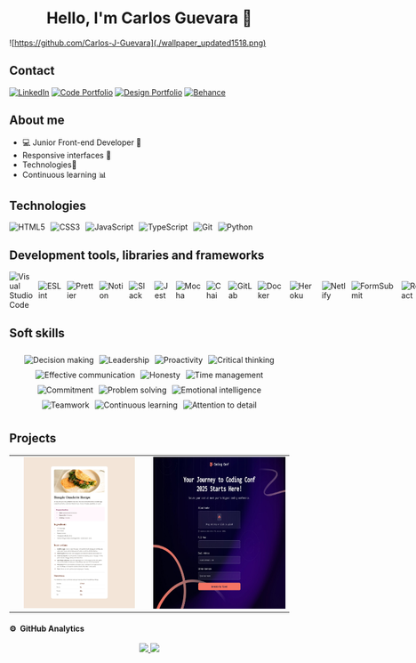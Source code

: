 <h1 align="center">Hello, I'm <a>Carlos Guevara</a> 👋</h1>

![https://github.com/Carlos-J-Guevara](./wallpaper_updated1518.png)

## Contact
[![LinkedIn](https://img.shields.io/badge/LinkedIn-0A66C2?style=for-the-badge&logo=linkedin&logoColor=white)](https://www.linkedin.com/in/carlos-j-guevara/) 
[![Code Portfolio](https://img.shields.io/static/v1?label=&message=Code%20Portfolio&color=333333&style=for-the-badge&logo=github&logoColor=white)](https://carlos-j-guevara.github.io/portfolio_personal/) 
[![Design Portfolio](https://img.shields.io/static/v1?label=&message=Design%20Portfolio&color=6C63FF&style=for-the-badge&logo=figma&logoColor=white)](https://www.figma.com/proto/vf4FJTsvaSP0rbuBpkUKce/Design-Portfolio-%E2%80%93-Carlos-Guevara?t=Mn0oBaixt4o8YMUK-1&scaling=contain&content-scaling=fixed&page-id=0%3A1&node-id=2-8&starting-point-node-id=2%3A8) 
[![Behance](https://img.shields.io/static/v1?label=&message=Behance&color=1DA1F2&style=for-the-badge&logo=behance&logoColor=white)](https://www.behance.net/carlosguevara63)

## About me
- 💻 Junior Front-end Developer  👋
- Responsive interfaces 📲
- Technologies📡 
- Continuous learning 📊

## Technologies
<div style="display: flex; gap: 10px; align-items: center;">
  <img src="https://img.shields.io/badge/HTML5-E34F26?style=for-the-badge&logo=html5&logoColor=white" alt="HTML5" style="pointer-events: none;">
  <img src="https://img.shields.io/badge/CSS3-1572B6?style=for-the-badge&logo=css3&logoColor=white" alt="CSS3" style="pointer-events: none;">
  <img src="https://img.shields.io/badge/JavaScript-F7DF1E?style=for-the-badge&logo=javascript&logoColor=black" alt="JavaScript" style="pointer-events: none;">
  <img src="https://img.shields.io/badge/TypeScript-3178C6?style=for-the-badge&logo=typescript&logoColor=white" alt="TypeScript" style="pointer-events: none;">
  <img src="https://img.shields.io/badge/Git-F05032?style=for-the-badge&logo=git&logoColor=white" alt="Git" style="pointer-events: none;">
  <img src="https://img.shields.io/badge/Python-3776AB?style=for-the-badge&logo=python&logoColor=white" alt="Python" style="pointer-events: none;">
</div>

## Development tools, libraries and frameworks
<div style="display: flex; gap: 10px; align-items: center;"> 
  <img src="https://img.shields.io/badge/VS_Code-0078D4?style=for-the-badge&logo=visual-studio-code&logoColor=white" alt="Visual Studio Code" style="pointer-events:none;"> 
  <img src="https://img.shields.io/badge/ESLint-4B32C3?style=for-the-badge&logo=eslint&logoColor=white" alt="ESLint" style="pointer-events: none;"> 
  <img src="https://img.shields.io/badge/Prettier-F7B93E?style=for-the-badge&logo=prettier&logoColor=white" alt="Prettier" style="pointer-events: none;"> 
  <img src="https://img.shields.io/badge/Notion-000000?style=for-the-badge&logo=notion&logoColor=white" alt="Notion" style="pointer-events: none;"> 
  <img src="https://img.shields.io/badge/Slack-4A154B?style=for-the-badge&logo=slack&logoColor=white" alt="Slack" style="pointer-events: none;"> 
  <img src="https://img.shields.io/badge/Jest-C21325?style=for-the-badge&logo=jest&logoColor=white" alt="Jest" style="pointer-events: none;"> 
  <img src="https://img.shields.io/badge/Mocha-8D6748?style=for-the-badge&logo=mocha&logoColor=white" alt="Mocha" style="pointer-events: none;"> 
  <img src="https://img.shields.io/badge/Chai-A30701?style=for-the-badge&logo=chai&logoColor=white" alt="Chai" style="pointer-events: none;"> 
  <img src="https://img.shields.io/badge/GitLab-FC6D26?style=for-the-badge&logo=gitlab&logoColor=white" alt="GitLab" style="pointer-events: none;"> 
  <img src="https://img.shields.io/badge/Docker-2496ED?style=for-the-badge&logo=docker&logoColor=white" alt="Docker" style="pointer-events: none;"> 
  <img src="https://img.shields.io/badge/Heroku-430098?style=for-the-badge&logo=heroku&logoColor=white" alt="Heroku" style="pointer-events: none;"> 
  <img src="https://img.shields.io/badge/Netlify-00C7B7?style=for-the-badge&logo=netlify&logoColor=white" alt="Netlify" style="pointer-events: none;">
  <img src="https://img.shields.io/badge/FormSubmit-FAFAFA?style=for-the-badge&logoColor=black" alt="FormSubmit" style="pointer-events: none;">
  <img src="https://img.shields.io/badge/React-20232A?style=for-the-badge&logo=react&logoColor=61DAFB" alt="React" style="pointer-events: none;">
  <img src="https://img.shields.io/badge/TailwindCSS-06B6D4?style=for-the-badge&logo=tailwindcss&logoColor=white" alt="TailwindCSS" style="pointer-events: none;">
  <img src="https://img.shields.io/badge/Illustrator-FF9A00?style=for-the-badge&logo=adobe-illustrator&logoColor=white" alt="Illustrator" style="pointer-events: none;">
  <img src="https://img.shields.io/badge/Figma-F24E1E?style=for-the-badge&logo=figma&logoColor=white" alt="Figma" style="pointer-events: none;">
  <img src="https://img.shields.io/badge/WordPress-21759B?style=for-the-badge&logo=wordpress&logoColor=white" alt="WordPress" style="pointer-events: none;">
  <img src="https://img.shields.io/badge/Photoshop-31A8FF?style=for-the-badge&logo=adobe-photoshop&logoColor=white" alt="Photoshop" style="pointer-events: none;">
</div>


## Soft skills
<div style="display: flex; flex-wrap: wrap; justify-content: center; gap: 10px; padding: 10px;">
  <img src="https://img.shields.io/badge/Decision%20making-4CAF50?style=for-the-badge&logo=target&logoColor=black" alt="Decision making" style="pointer-events: none;">
  <img src="https://img.shields.io/badge/Leadership-0052CC?style=for-the-badge&logo=leader&logoColor=white" alt="Leadership" style="pointer-events: none;">
  <img src="https://img.shields.io/badge/Proactivity-FF5722?style=for-the-badge&logo=lightbulb&logoColor=white" alt="Proactivity" style="pointer-events: none;">
  <img src="https://img.shields.io/badge/Critical%20thinking-673AB7?style=for-the-badge&logo=brain&logoColor=white" alt="Critical thinking" style="pointer-events: none;">
  <img src="https://img.shields.io/badge/Effective%20communication-0D47A1?style=for-the-badge&logo=megaphone&logoColor=white" alt="Effective communication" style="pointer-events: none;">
  <img src="https://img.shields.io/badge/Honesty-FFEB3B?style=for-the-badge&logo=trustpilot&logoColor=black" alt="Honesty" style="pointer-events: none;">
  <img src="https://img.shields.io/badge/Time%20management-6A1B9A?style=for-the-badge&logo=clock&logoColor=white" alt="Time management" style="pointer-events: none;">
  <img src="https://img.shields.io/badge/Commitment-3F51B5?style=for-the-badge&logo=handshake&logoColor=white" alt="Commitment" style="pointer-events: none;">
  <img src="https://img.shields.io/badge/Problem%20solving-E53935?style=for-the-badge&logo=code&logoColor=white" alt="Problem solving" style="pointer-events: none;">
  <img src="https://img.shields.io/badge/Emotional%20intelligence-AD1457?style=for-the-badge&logo=heart&logoColor=white" alt="Emotional intelligence" style="pointer-events: none;">
  <img src="https://img.shields.io/badge/Teamwork-0288D1?style=for-the-badge&logo=teams&logoColor=white" alt="Teamwork" style="pointer-events: none;">
  <img src="https://img.shields.io/badge/Continuous%20learning-388E3C?style=for-the-badge&logo=book&logoColor=white" alt="Continuous learning" style="pointer-events: none;">
  <img src="https://img.shields.io/badge/Attention%20to%20detail-5D4037?style=for-the-badge&logo=magnifying-glass&logoColor=white" alt="Attention to detail" style="pointer-events: none;">
</div>

## Projects

<table>
  <tr>
    <td width="50%" align="center">
      <a href="https://github.com/Carlos-J-Guevara/Practica-recipe-page-main" target="_blank">
        <img src="https://github.com/Carlos-J-Guevara/Practica-recipe-page-main/blob/main/design/desktop-design.jpg" width="200" alt="Recipe page Frontend Mentor">
      </a>
    </td>
    <td width="50%" align="center">
      <a href="https://github.com/Carlos-J-Guevara/conference-ticket-generator-main" target="_blank">
        <img src="https://github.com/Carlos-J-Guevara/conference-ticket-generator-main/blob/main/design/desktop/desktop-design-form.jpg" height="273" alt="conference-ticket-generator-main">
      </a>
    </td>
  </tr>
</table>


#### ⚙️ &nbsp;GitHub Analytics
<p align="center">
  <a href="https://github.com/Carlos-J-Guevara">
    <div style="display: flex; justify-content: center; gap: 20px;">
      <img height="140em" src="https://github-readme-stats-eight-theta.vercel.app/api?username=Carlos-J-Guevara&show_icons=true&theme=algolia&include_all_commits=true&count_private=true"/>
      <img height="140em" src="https://github-readme-stats-eight-theta.vercel.app/api/top-langs/?username=Carlos-J-Guevara&layout=compact&langs_count=8&theme=algolia"/>
    </div>
  </a>
</p>

<!--
**Carlos-J-Guevara/Carlos-J-Guevara** is a ✨ _special_ ✨ repository because its `README.md` (this file) appears on your GitHub profile.

Here are some ideas to get you started:

- 🔭 I’m currently working on ...
- 🌱 I’m currently learning ...
- 👯 I’m looking to collaborate on ...
- 🤔 I’m looking for help with ...
- 💬 Ask me about ...
- 📫 How to reach me: ...
- 😄 Pronouns: ...
- ⚡ Fun fact: ...
-->
